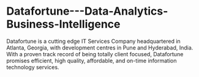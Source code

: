 # Datafortune---Data-Analytics-Business-Intelligence
Datafortune is a cutting edge IT Services Company headquartered in Atlanta, Georgia, with development centres in Pune and Hyderabad, India. With a proven track record of being totally client focused, Datafortune promises efficient, high quality, affordable, and on-time information technology services.
